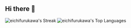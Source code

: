 ## Hi there 👋

<!--
**eichifurukawa/eichifurukawa** is a ✨ _special_ ✨ repository because its `README.md` (this file) appears on your GitHub profile.

Here are some ideas to get you started:

- 🔭 I’m currently working on ...
- 🌱 I’m currently learning ...
- 👯 I’m looking to collaborate on ...
- 🤔 I’m looking for help with ...
- 💬 Ask me about ...
- 📫 How to reach me: ...
- 😄 Pronouns: ...
- ⚡ Fun fact: ...
-->

  <td valign="top" width="50%>
    
![eichifurukawa's Stats](https://github-readme-stats.vercel.app/api?username=eichifurukawa&theme=dark&show_icons=true&hide_border=false&count_private=true)
![eichifurukawa's Streak](https://github-readme-streak-stats.herokuapp.com/?user=eichifurukawa&theme=dark&hide_border=false)
![eichifurukawa's Top Languages](https://github-readme-stats.vercel.app/api/top-langs/?username=eichifurukawa&theme=dark&show_icons=true&hide_border=false&layout=compact)

  </td>
